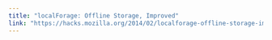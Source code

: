 ```yaml
---
title: "localForage: Offline Storage, Improved"
link: "https://hacks.mozilla.org/2014/02/localforage-offline-storage-improved/"
---
```

